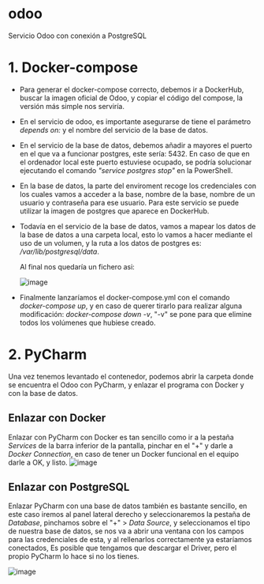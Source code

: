 # odoo
Servicio Odoo con conexión a PostgreSQL

# 1. Docker-compose
+ Para generar el docker-compose correcto, debemos ir a DockerHub, buscar la imagen oficial de Odoo, y copiar el código del compose, la versión más simple nos serviría.
+ En el servicio de odoo, es importante asegurarse de tiene el parámetro _depends on:_ y el nombre del servicio de la base de datos.
+ En el servicio de la base de datos, debemos añadir a mayores el puerto en el que va a funcionar postgres, este sería: 5432. En caso de que en el ordenador local este puerto estuviese ocupado, se podría solucionar ejecutando el comando _"service postgres stop"_ en la PowerShell.
+ En la base de datos, la parte del enviroment recoge los credenciales con los cuales vamos a acceder a la base, nombre de la base, nombre de un usuario y contraseña para ese usuario. Para este servicio se puede utilizar la imagen de postgres que aparece en DockerHub.
+ Todavía en el servicio de la base de datos, vamos a mapear los datos de la base de datos a una carpeta local, esto lo vamos a hacer mediante el uso de un volumen, y la ruta a los datos de postgres es: _/var/lib/postgresql/data_.

  Al final nos quedaría un fichero asi:

  ![image](https://user-images.githubusercontent.com/91198492/214037057-b06a022e-85a0-49e6-9bda-f40e9ecb5842.png)
  
+ Finalmente lanzaríamos el docker-compose.yml con el comando _docker-compose up_, y en caso de querer tirarlo para realizar alguna modificación: _docker-compose down -v_, "-v" se pone para que elimine todos los volúmenes que hubiese creado.

# 2. PyCharm
Una vez tenemos levantado el contenedor, podemos abrir la carpeta donde se encuentra el Odoo con PyCharm, y enlazar el programa con Docker y con la base de datos.
## Enlazar con Docker
Enlazar con PyCharm con Docker es tan sencillo como ir a la pestaña _Services_ de la barra inferior de la pantalla, pinchar en el "+" y darle a _Docker Connection_, en caso de tener un Docker funcional en el equipo darle a OK, y listo.
![image](https://user-images.githubusercontent.com/91198492/214038864-b3633235-5477-4ff7-be96-9efa80f6cc8c.png)

## Enlazar con PostgreSQL
Enlazar PyCharm con una base de datos también es bastante sencillo, en este caso iremos al panel lateral derecho y seleccionaremos la pestaña de _Database_, pinchamos sobre el "+" > _Data Source_, y seleccionamos el tipo de nuestra base de datos, se nos va a abrir una ventana con los campos para las credenciales de esta, y al rellenarlos correctamente ya estaríamos conectados,
Es posible que tengamos que descargar el Driver, pero el propio PyCharm lo hace si no los tienes.

![image](https://user-images.githubusercontent.com/91198492/214039835-f0e31159-952d-45c4-a8ca-d9189ad6657e.png)
